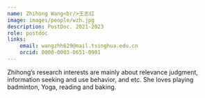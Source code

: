 ```yaml
---
name: Zhihong Wang<br/>王志红
image: images/people/wzh.jpg
description: PostDoc. 2021-2023 
role: postdoc  
links:   
    email: wangzhh629@mail.tsinghua.edu.cn   
    orcid: 0000-0003-0651-0901  
---
```


Zhihong’s research interests are mainly about relevance judgment, information seeking and use behavior, and etc. She loves playing badminton, Yoga, reading and baking.
